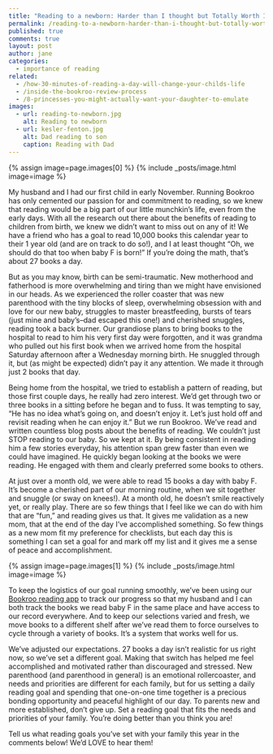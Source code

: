 ```yaml
---
title: "Reading to a newborn: Harder than I thought but Totally Worth It"
permalink: /reading-to-a-newborn-harder-than-i-thought-but-totally-worth-it
published: true
comments: true
layout: post
author: jane
categories: 
  - importance of reading
related: 
  - /how-30-minutes-of-reading-a-day-will-change-your-childs-life
  - /inside-the-bookroo-review-process
  - /8-princesses-you-might-actually-want-your-daughter-to-emulate
images: 
  - url: reading-to-newborn.jpg
    alt: Reading to newborn
  - url: kesler-fenton.jpg
    alt: Dad reading to son
    caption: Reading with Dad
---
```


{% assign image=page.images[0] %}
{% include _posts/image.html image=image %}

My husband and I had our first child in early November. Running Bookroo has only cemented our passion for and commitment to reading, so we knew that reading would be a big part of our little munchkin’s life, even from the early days. With all the research out there about the benefits of reading to children from birth, we knew we didn’t want to miss out on any of it! We have a friend who has a goal to read 10,000 books this calendar year to their 1 year old (and are on track to do so!), and I at least thought “Oh, we should do that too when baby F is born!” If you’re doing the math, that’s about 27 books a day.

But as you may know, birth can be semi-traumatic. New motherhood and fatherhood is more overwhelming and tiring than we might have envisioned in our heads. As we experienced the roller coaster that was new parenthood with the tiny blocks of sleep, overwhelming obsession with and love for our new baby, struggles to master breastfeeding, bursts of tears (just mine and baby’s–dad escaped this one!) and cherished snuggles, reading took a back burner. Our grandiose plans to bring books to the hospital to read to him his very first day were forgotten, and it was grandma who pulled out his first book when we arrived home from the hospital Saturday afternoon after a Wednesday morning birth. He snuggled through it, but (as might be expected) didn’t pay it any attention. We made it through just 2 books that day.

Being home from the hospital, we tried to establish a pattern of reading, but those first couple days, he really had zero interest. We’d get through two or three books in a sitting before he began and to fuss. It was tempting to say, “He has no idea what’s going on, and doesn’t enjoy it. Let’s just hold off and revisit reading when he can enjoy it.” But we run Bookroo. We’ve read and written countless blog posts about the benefits of reading. We couldn’t just STOP reading to our baby. So we kept at it. By being consistent in reading him a few stories everyday, his attention span grew faster than even we could have imagined. He quickly began looking at the books we were reading. He engaged with them and clearly preferred some books to others.

At just over a month old, we were able to read 15 books a day with baby F.  It’s become a cherished part of our morning routine, when we sit together and snuggle (or sway on knees!). At a month old, he doesn’t smile reactively yet, or really play. There are so few things that I feel like we can do with him that are “fun,” and reading gives us that. It gives me validation as a new mom, that at the end of the day I’ve accomplished something. So few things as a new mom fit my preference for checklists, but each day this is something I can set a goal for and mark off my list and it gives me a sense of peace and accomplishment.

{% assign image=page.images[1] %}
{% include _posts/image.html image=image %}

To keep the logistics of our goal running smoothly, we’ve been using our [Bookroo reading app](https://bookroo.com/read/app) to track our progress so that my husband and I can both track the books we read baby F in the same place and have access to our record everywhere. And to keep our selections varied and fresh, we move books to a different shelf after we’ve read them to force ourselves to cycle through a variety of books. It’s a system that works well for us.

We’ve adjusted our expectations. 27 books a day isn’t realistic for us right now, so we’ve set a different goal. Making that switch has helped me feel accomplished and motivated rather than discouraged and stressed. New parenthood (and parenthood in general) is an emotional rollercoaster, and needs and priorities are different for each family, but for us setting a daily reading goal and spending that one-on-one time together is a precious bonding opportunity and peaceful highlight of our day. To parents new and more established, don’t give up. Set a reading goal that fits the needs and priorities of your family. You’re doing better than you think you are!

Tell us what reading goals you’ve set with your family this year in the comments below! We’d LOVE to hear them!